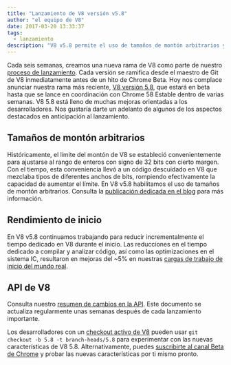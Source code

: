 ```yaml
---
title: "Lanzamiento de V8 versión v5.8"
author: "el equipo de V8"
date: 2017-03-20 13:33:37
tags:
  - lanzamiento
description: "V8 v5.8 permite el uso de tamaños de montón arbitrarios y mejora el rendimiento de inicio."
---
```

Cada seis semanas, creamos una nueva rama de V8 como parte de nuestro [proceso de lanzamiento](/docs/release-process). Cada versión se ramifica desde el maestro de Git de V8 inmediatamente antes de un hito de Chrome Beta. Hoy nos complace anunciar nuestra rama más reciente, [V8 versión 5.8](https://chromium.googlesource.com/v8/v8.git/+log/branch-heads/5.8), que estará en beta hasta que se lance en coordinación con Chrome 58 Estable dentro de varias semanas. V8 5.8 está lleno de muchas mejoras orientadas a los desarrolladores. Nos gustaría darte un adelanto de algunos de los aspectos destacados en anticipación al lanzamiento.

<!--truncate-->
## Tamaños de montón arbitrarios

Históricamente, el límite del montón de V8 se estableció convenientemente para ajustarse al rango de enteros con signo de 32 bits con cierto margen. Con el tiempo, esta conveniencia llevó a un código descuidado en V8 que mezclaba tipos de diferentes anchos de bits, rompiendo efectivamente la capacidad de aumentar el límite. En V8 v5.8 habilitamos el uso de tamaños de montón arbitrarios. Consulta la [publicación dedicada en el blog](/blog/heap-size-limit) para más información.

## Rendimiento de inicio

En V8 v5.8 continuamos trabajando para reducir incrementalmente el tiempo dedicado en V8 durante el inicio. Las reducciones en el tiempo dedicado a compilar y analizar código, así como las optimizaciones en el sistema IC, resultaron en mejoras del ~5% en nuestras [cargas de trabajo de inicio del mundo real](/blog/real-world-performance).

## API de V8

Consulta nuestro [resumen de cambios en la API](https://docs.google.com/document/d/1g8JFi8T_oAE_7uAri7Njtig7fKaPDfotU6huOa1alds/edit). Este documento se actualiza regularmente unas semanas después de cada lanzamiento importante.

Los desarrolladores con un [checkout activo de V8](/docs/source-code#using-git) pueden usar `git checkout -b 5.8 -t branch-heads/5.8` para experimentar con las nuevas características de V8 5.8. Alternativamente, puedes [suscribirte al canal Beta de Chrome](https://www.google.com/chrome/browser/beta.html) y probar las nuevas características por ti mismo pronto.
